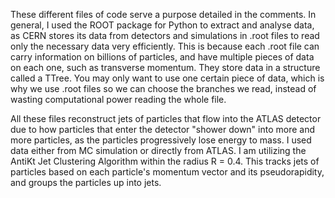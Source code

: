 These different files of code serve a purpose detailed in the comments.
In general, I used the ROOT package for Python to extract and analyse data, as CERN stores its data from detectors and simulations in .root files to read only the necessary data very efficiently. This is because each .root file can carry information on billions of particles, and have multiple pieces of data on each one, such as transverse momentum. They store data in a structure called a TTree. You may only want to use one certain piece of data, which is why we use .root files so we can choose the branches we read, instead of wasting computational power reading the whole file.

All these files reconstruct jets of particles that flow into the ATLAS detector due to how particles that enter the detector "shower down" into more and more particles, as the particles progressively lose energy to mass. I used data either from MC simulation or directly from ATLAS. I am utilizing the AntiKt Jet Clustering Algorithm within the radius R = 0.4. This tracks jets of particles based on each particle's momentum vector and its pseudorapidity, and groups the particles up into jets.
